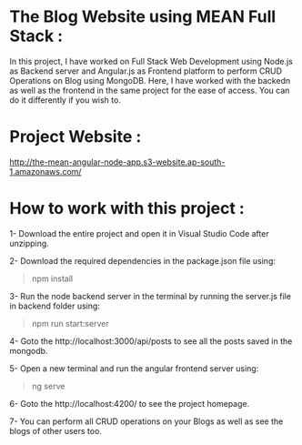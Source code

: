 # The Blog Website using MEAN Full Stack :

In this project, I have worked on Full Stack Web Development using Node.js as Backend server and Angular.js as Frontend platform to perform CRUD Operations on Blog using MongoDB. Here, I have worked with the backedn as well as the frontend in the same project for the ease of access. You can do it differently if you wish to.

# Project Website : 
http://the-mean-angular-node-app.s3-website.ap-south-1.amazonaws.com/

# How to work with this project :

1- Download the entire project and open it in Visual Studio Code after unzipping.

2- Download the required dependencies in the package.json file using:
> npm install

3- Run the node backend server in the terminal by running the server.js file in backend folder using:
> npm run start:server

4- Goto the http://localhost:3000/api/posts to see all the posts saved in the mongodb.

5- Open a new terminal and run the angular frontend server using:
> ng serve

6- Goto the http://localhost:4200/ to see the project homepage. 

7- You can perform all CRUD operations on your Blogs as well as see the blogs of other users too.
